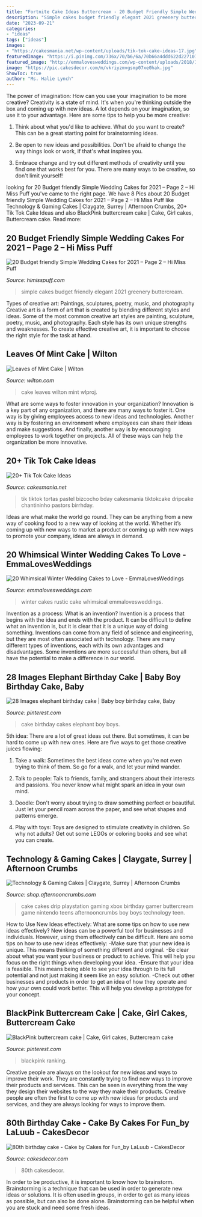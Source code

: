 ```yaml
---
title: "Fortnite Cake Ideas Buttercream - 20 Budget Friendly Simple Wedding Cakes For 2021 – Page 2 – Hi Miss Puff"
description: "Simple cakes budget friendly elegant 2021 greenery buttercream"
date: "2023-09-21"
categories:
- "ideas"
tags: ["ideas"]
images:
- "https://cakesmania.net/wp-content/uploads/tik-tok-cake-ideas-17.jpg"
featuredImage: "https://i.pinimg.com/736x/70/b6/6a/70b66a4ddd622d227107e782eb46dd0a.jpg"
featured_image: "http://emmalovesweddings.com/wp-content/uploads/2018/10/rustic-chic-winter-wedding-cake.jpg"
image: "https://pic.cakesdecor.com/m/vkriyzmvgsmp07xe0hak.jpg"
ShowToc: true
author: "Ms. Halie Lynch"
---
```



The power of imagination: How can you use your imagination to be more creative?
Creativity is a state of mind. It's when you're thinking outside the box and coming up with new ideas. A lot depends on your imagination, so use it to your advantage. Here are some tips to help you be more creative:
1. Think about what you'd like to achieve. What do you want to create? This can be a great starting point for brainstorming ideas.

2. Be open to new ideas and possibilities. Don't be afraid to change the way things look or work, if that's what inspires you.

3. Embrace change and try out different methods of creativity until you find one that works best for you. There are many ways to be creative, so don't limit yourself!

	

		
looking for 20 Budget friendly Simple Wedding Cakes for 2021 – Page 2 – Hi Miss Puff you've came to the right page. We have 8 Pics about 20 Budget friendly Simple Wedding Cakes for 2021 – Page 2 – Hi Miss Puff like Technology &amp; Gaming Cakes | Claygate, Surrey | Afternoon Crumbs, 20+ Tik Tok Cake Ideas and also BlackPink buttercream cake | Cake, Girl cakes, Buttercream cake. Read more:
		
    
## 20 Budget Friendly Simple Wedding Cakes For 2021 – Page 2 – Hi Miss Puff

<img loading=lazy src="https://www.himisspuff.com/wp-content/uploads/2019/11/budget-friendly-elegant-simple-wedding-cakes-14.jpg" onerror="this.onerror=null;this.src='https://tse3.mm.bing.net/th?id=OIP.vD00ePncXaaA08PAIuDGcQHaLH&amp;pid=15.1';" alt="20 Budget friendly Simple Wedding Cakes for 2021 – Page 2 – Hi Miss Puff">

_Source: himisspuff.com_

>simple cakes budget friendly elegant 2021 greenery buttercream. 

	

Types of creative art: Paintings, sculptures, poetry, music, and photography
Creative art is a form of art that is created by blending different styles and ideas. Some of the most common creative art styles are painting, sculpture, poetry, music, and photography. Each style has its own unique strengths and weaknesses. To create effective creative art, it is important to choose the right style for the task at hand.

    
## Leaves Of Mint Cake | Wilton

<img loading=lazy src="https://www.wilton.com/dw/image/v2/AAWA_PRD/on/demandware.static/-/Sites-wilton-project-master/default/dw274b1d1a/images/project/WLPROJ-9134/WiltonLeafHero.jpg?sw=502&amp;sh=502&amp;sm=fit" onerror="this.onerror=null;this.src='https://tse3.mm.bing.net/th?id=OIP.hMjnbP92YApH-QCnaasVTAHaHa&amp;pid=15.1';" alt="Leaves of Mint Cake | Wilton">

_Source: wilton.com_

>cake leaves wilton mint wlproj. 

	

What are some ways to foster innovation in your organization?
Innovation is a key part of any organization, and there are many ways to foster it. One way is by giving employees access to new ideas and technologies. Another way is by fostering an environment where employees can share their ideas and make suggestions. And finally, another way is by encouraging employees to work together on projects. All of these ways can help the organization be more innovative.

    
## 20+ Tik Tok Cake Ideas

<img loading=lazy src="https://cakesmania.net/wp-content/uploads/tik-tok-cake-ideas-17.jpg" onerror="this.onerror=null;this.src='https://tse3.mm.bing.net/th?id=OIP.1VX8QW4qAG5P-fH3mdG2pQHaNK&amp;pid=15.1';" alt="20+ Tik Tok Cake Ideas">

_Source: cakesmania.net_

>tik tiktok tortas pastel bizcocho bday cakesmania tiktokcake dripcake chantininho pastors birrhday. 

	

Ideas are what make the world go round. They can be anything from a new way of cooking food to a new way of looking at the world. Whether it’s coming up with new ways to market a product or coming up with new ways to promote your company, ideas are always in demand.

    
## 20 Whimsical Winter Wedding Cakes To Love - EmmaLovesWeddings

<img loading=lazy src="http://emmalovesweddings.com/wp-content/uploads/2018/10/rustic-chic-winter-wedding-cake.jpg" onerror="this.onerror=null;this.src='https://tse3.mm.bing.net/th?id=OIP.QZDeTALxnCIT1v8gI_AA-wHaKP&amp;pid=15.1';" alt="20 Whimsical Winter Wedding Cakes to Love - EmmaLovesWeddings">

_Source: emmalovesweddings.com_

>winter cakes rustic cake whimsical emmalovesweddings. 

	

Invention as a process: What is an invention?
Invention is a process that begins with the idea and ends with the product. It can be difficult to define what an invention is, but it is clear that it is a unique way of doing something. Inventions can come from any field of science and engineering, but they are most often associated with technology. There are many different types of inventions, each with its own advantages and disadvantages. Some inventions are more successful than others, but all have the potential to make a difference in our world.

    
## 28 Images Elephant Birthday Cake | Baby Boy Birthday Cake, Baby

<img loading=lazy src="https://i.pinimg.com/736x/07/33/4f/07334f54444320049bb0ff87364dc606--elephant-birthday-cakes-baby-elephant-cake.jpg" onerror="this.onerror=null;this.src='https://tse3.mm.bing.net/th?id=OIP.sy3GF7nlmi10DzFB5-nr_QHaJ4&amp;pid=15.1';" alt="28 Images elephant birthday cake | Baby boy birthday cake, Baby">

_Source: pinterest.com_

>cake birthday cakes elephant boy boys. 

	

5th idea:
There are a lot of great ideas out there. But sometimes, it can be hard to come up with new ones. Here are five ways to get those creative juices flowing:
1. Take a walk: Sometimes the best ideas come when you're not even trying to think of them. So go for a walk, and let your mind wander.

2. Talk to people: Talk to friends, family, and strangers about their interests and passions. You never know what might spark an idea in your own mind.

3. Doodle: Don't worry about trying to draw something perfect or beautiful. Just let your pencil roam across the paper, and see what shapes and patterns emerge.

4. Play with toys: Toys are designed to stimulate creativity in children. So why not adults? Get out some LEGOs or coloring books and see what you can create.

    
## Technology &amp; Gaming Cakes | Claygate, Surrey | Afternoon Crumbs

<img loading=lazy src="https://cdn.shopify.com/s/files/1/1583/5841/products/Playstation_Nintendo_Cake_grande.jpg?v=1530715231" onerror="this.onerror=null;this.src='https://tse2.mm.bing.net/th?id=OIP.DtcaIsei6_psxb9lEBTZFgHaJQ&amp;pid=15.1';" alt="Technology &amp; Gaming Cakes | Claygate, Surrey | Afternoon Crumbs">

_Source: shop.afternooncrumbs.com_

>cake cakes drip playstation gaming xbox birthday gamer buttercream game nintendo teens afternooncrumbs boy boys technology teen. 

	

How to Use New Ideas effectively: What are some tips on how to use new ideas effectively?
New ideas can be a powerful tool for businesses and individuals. However, using them effectively can be difficult. Here are some tips on how to use new ideas effectively: 
-Make sure that your new idea is unique. This means thinking of something different and original. 
-Be clear about what you want your business or product to achieve. This will help you focus on the right things when developing your idea. 
-Ensure that your idea is feasible. This means being able to see your idea through to its full potential and not just making it seem like an easy solution. 
-Check out other businesses and products in order to get an idea of how they operate and how your own could work better. This will help you develop a prototype for your concept.

    
## BlackPink Buttercream Cake | Cake, Girl Cakes, Buttercream Cake

<img loading=lazy src="https://i.pinimg.com/736x/70/b6/6a/70b66a4ddd622d227107e782eb46dd0a.jpg" onerror="this.onerror=null;this.src='https://tse2.mm.bing.net/th?id=OIP.JT1YHNElqiFbKhiZZFYz7wHaHa&amp;pid=15.1';" alt="BlackPink buttercream cake | Cake, Girl cakes, Buttercream cake">

_Source: pinterest.com_

>blackpink ranking. 

	

Creative people are always on the lookout for new ideas and ways to improve their work. They are constantly trying to find new ways to improve their products and services. This can be seen in everything from the way they design their websites to the way they make their products. Creative people are often the first to come up with new ideas for products and services, and they are always looking for ways to improve them.

    
## 80th Birthday Cake - Cake By Cakes For Fun_by LaLuub - CakesDecor

<img loading=lazy src="https://pic.cakesdecor.com/m/vkriyzmvgsmp07xe0hak.jpg" onerror="this.onerror=null;this.src='https://tse3.mm.bing.net/th?id=OIP.LkSeaa0ZqvyS2S_Urh0urwHaLH&amp;pid=15.1';" alt="80th birthday cake - Cake by Cakes for Fun_by LaLuub - CakesDecor">

_Source: cakesdecor.com_

>80th cakesdecor. 

	

In order to be productive, it is important to know how to brainstorm. Brainstorming is a technique that can be used in order to generate new ideas or solutions. It is often used in groups, in order to get as many ideas as possible, but can also be done alone. Brainstorming can be helpful when you are stuck and need some fresh ideas.

